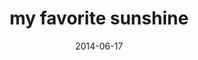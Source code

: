 ---
layout: base.njk
title : 'my favorite sunshine' 
view_title : 'my favorite sunshine' 
year : '2014' 
date : '2014-06-17' 
img_file : '/drawing/myfavoritesunshine.png' 
html_file : 'myfavoritesunshine' 
next_html : 'icantbelieveistayedupallnight.html' 
year_order : '19' 
permalink : "title/{{html_file}}.html"
---